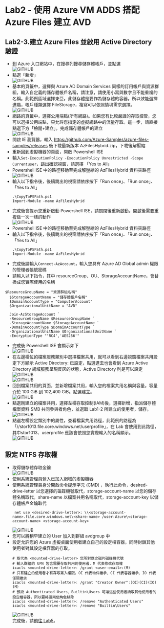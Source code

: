 # Lab2 - 使用 Azure VM ADDS 搭配 Azure Files 建立 AVD
## Lab2-3.建立 Azure Files 並啟用 Active Directory 驗證

 - 到 Azure 入口網站中，在搜尋列搜尋儲存體帳戶，並點選<br>
   ![GITHUB](https://github.com/BrianHsing/Azure-Virtual-Desktop/blob/master/Lab1/storage1.png "storage1")<br>
 - 點選「新增」<br>
   ![GITHUB](https://github.com/BrianHsing/Azure-Virtual-Desktop/blob/master/Lab1/storage2.png "storage2")<br>
 - 基本的頁籤中，選擇與 Azure AD Domain Services 同樣的訂用帳戶與資源群組，輸入自定義的儲存體帳戶名稱，請注意，請使用小寫與數字且不能重複的名稱。此範例區域選擇東亞，此儲存體是要作為儲存體的容器，所以效能選擇進階，帳戶種類選擇 FileStorage，複寫可以依照情境需求選擇。<br>
   ![GITHUB](https://github.com/BrianHsing/Azure-Virtual-Desktop/blob/master/Lab1/storage3.png "storage3")<br>
 - 網路的頁籤中，選擇公用端點(所有網路)。如果您有比較嚴謹的存取控管，您可以選擇公用端點，只允許您指定的虛擬網路中的流量存取。這一步，請直接點選下方「檢閱+建立」，完成儲存體帳戶的建立<br>
   ![GITHUB](https://github.com/BrianHsing/Azure-Virtual-Desktop/blob/master/Lab1/storage4.png "storage4")<br>
 - 開啟 IE 瀏覽器，輸入 https://github.com/Azure-Samples/azure-files-samples/releases 後下載最新版本 AzFilesHybrid.zip，下載後解壓縮<br>
 - 重新回到虛擬機器的頁面，開啟 Powershell ISE<br>
 - 輸入`Set-ExecutionPolicy -ExecutionPolicy Unrestricted -Scope Currentuser`，跳出確認視窗，請選擇 「Yes to All」<br>
 - Powershell ISE 中的路徑移動至完成解壓縮的 AzFilesHybrid 資料夾路徑<br>
   ![GITHUB](https://github.com/BrianHsing/Azure-Virtual-Desktop/blob/master/Lab2/ada1.png "ada1")<br>
 - 輸入以下指令後，後續跳出的視窗請依序按下「Run once」、「Run once」、「Yes to All」<br>
	```
	.\CopyToPSPath.ps1
	Import-Module -name AzFilesHybrid
	``` 
 - 完成後會提示您重新啟動 Powershell ISE，請關閉後重新啟動，開啟後需要重複做一次一樣的動作<br>
   ![GITHUB](https://github.com/BrianHsing/Azure-Virtual-Desktop/blob/master/Lab2/ada2.png "ada2")<br>
 - Powershell ISE 中的路徑移動至完成解壓縮的 AzFilesHybrid 資料夾路徑<br>
 - 輸入以下指令後，後續跳出的視窗請依序按下「Run once」、「Run once」、「Yes to All」<br>
	```
	.\CopyToPSPath.ps1
	Import-Module -name AzFilesHybrid
	``` 
 - 完成後請輸入`Connect-AzAccount`，輸入您具有 Azure AD Global admin 權限的管理者帳號密碼<br>
 - 請輸入以下指令，其中 resourceGroup、OU、StorageAccountName，會替換成您實際使用的名稱<br>
```
$ResourceGroupName = "資源群組名稱"
  $StorageAccountName = "儲存體帳戶名稱"
  $DomainAccountType = "ComputerAccount" 
  $OrganizationalUnitName = "AVD"

  Join-AzStorageAccount `
  -ResourceGroupName $ResourceGroupName `
  -StorageAccountName $StorageAccountName `
  -DomainAccountType $DomainAccountType `
  -OrganizationalUnitName $OrganizationalUnitName `
  -EncryptionType "'RC4','AES256'" 
```




 - 完成後 Powershell ISE 會顯示如下<br>
   ![GITHUB](https://github.com/BrianHsing/Azure-Virtual-Desktop/blob/master/Lab2/ada3.png "ada3")<br>
 - 在左邊欄位的檔案服務類別中選擇檔案共用，就可以看到右邊視窗檔案共用設定下方顯示 Active Directory: 已設定，點選進去也會看到 Azure Active Directory 網域服務呈現反灰的狀態，Active Directory 則是可以設定 <br>
   ![GITHUB](https://github.com/BrianHsing/Azure-Virtual-Desktop/blob/master/Lab2/ada4-1.png "ada4-1")<br>
   ![GITHUB](https://github.com/BrianHsing/Azure-Virtual-Desktop/blob/master/Lab2/ada4-2.png "ada4-2")<br>
 - 回到檔案共用的頁面，並新增檔案共用，輸入您的檔案共用名稱與容量，容量介於 100 GiB 到 102,400 GiB。點選建立。<br>
   ![GITHUB](https://github.com/BrianHsing/Azure-Virtual-Desktop/blob/master/Lab1/storage6.png "storage6")<br>
 - 點選剛建立的檔案共用，選擇左欄存取控制(IAM)後，選擇新增，指派儲存體檔案資料 SMB 共同參與者角色，並選取 Lab1-2 所建立的使用者，儲存。<br>
   ![GITHUB](https://github.com/BrianHsing/Azure-Virtual-Desktop/blob/master/Lab1/storage7.png "storage7")<br>
 - 點選左欄設定類別中的屬性，查看檔案共用路徑，此範例的路徑為「//stor1013.file.core.windows.net/userprofile」，在 Lab 會使用到此路徑，其中stor1013、userprofile 應該會依照您實際輸入的名稱顯示。<br>
   ![GITHUB](https://github.com/BrianHsing/Azure-Virtual-Desktop/blob/master/Lab1/storage8.png "storage8")<br>
## 設定 NTFS 存取權 
 - 取得儲存體存取金鑰<br>
   ![GITHUB](https://github.com/BrianHsing/Azure-Virtual-Desktop/blob/master/Lab1/storage-ntfs3.png "storage-ntfs3")<br>
 - 使用系統管理員登入已加入網域的虛擬機器<br>
 - 使用系統管理員身分開啟命令提示字元 (CMD) ，執行此命令，desired-drive-letter 以您選擇的磁碟機號取代，storage-account-name 以您的儲存體名稱取代，share-name 以檔案共用名稱取代，storage-account-key 以儲存體帳戶金鑰取代<br>
   ```
    net use <desired-drive-letter>: \\<storage-account-name>.file.core.windows.net\<share-name> /user:Azure\<storage-account-name> <storage-account-key>
   ```
   ![GITHUB](https://github.com/BrianHsing/Azure-Virtual-Desktop/blob/master/Lab1/storage-ntfs4.png "storage-ntfs4")<br>
 - 您可以將稍早建立的 User 加入到群組 avdgroup 中<br>
 - 設定允許您的 Azure 虛擬桌面使用者建立自己的設定檔容器，同時封鎖其他使用者對其設定檔容器的存取。
	```
    # 取代為 <mounted-drive-letter> 您所對應之磁片磁碟機代號
    # 輸入群組的 UPN 包含需要存取共用的使用者，M 代表修改存取權
	icacls <mounted-drive-letter>: /grant <user-email>:(M)
    # 只有建立的使用者才有存取寫入權限，OI 代表物件繼承、CI 代表容器繼承、IO 代表僅限繼承
    icacls <mounted-drive-letter>: /grant "Creator Owner":(OI)(CI)(IO)(M)
    # 預設 Authenticated Users、Builtin\Users 可讓這些使用者讀取其他使用者的設定檔容器，所以要將這兩個角色移除
    icacls <mounted-drive-letter>: /remove "Authenticated Users"
    icacls <mounted-drive-letter>: /remove "Builtin\Users"
	```
    ![GITHUB](https://github.com/BrianHsing/Azure-Virtual-Desktop/blob/master/Lab1/storage-ntfs5.png "storage-ntfs5")<br>
 完成後，請[前往 Lab5](https://github.com/BrianHsing/Azure-Virtual-Desktop/blob/master/Lab5.md)。<br>